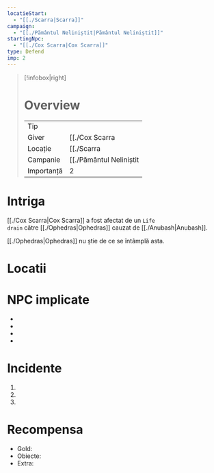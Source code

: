 ```yaml
---
locatieStart:
  - "[[./Scarra|Scarra]]"
campaign:
  - "[[./Pământul Neliniștit|Pământul Neliniștit]]"
startingNpc:
  - "[[./Cox Scarra|Cox Scarra]]"
type: Defend
imp: 2
---
```



>[!infobox|right]
> # Overview
> | | | 
> |-|-|
> | Tip||
> |Giver|[[./Cox Scarra|Cox Scarra]]|
> |Locație| [[./Scarra|Scarra]]|
> |Campanie|[[./Pământul Neliniștit|Pământul Neliniștit]]|
> | Importanță| 2|

# Intriga

[[./Cox Scarra|Cox Scarra]] a fost afectat de un `Life drain` către [[./Ophedras|Ophedras]] cauzat de [[./Anubash|Anubash]].

[[./Ophedras|Ophedras]] nu știe de ce se întâmplă asta. 
# Locatii
<div><ul class="dataview list-view-ul"></ul></div>

# NPC implicate
<div><ul class="dataview list-view-ul"><li><span></span></li><li><span></span></li><li><span></span></li><li><span></span></li></ul></div>

# Incidente

1.
2.
3.

# Recompensa

- Gold: 
- Obiecte:
- Extra: